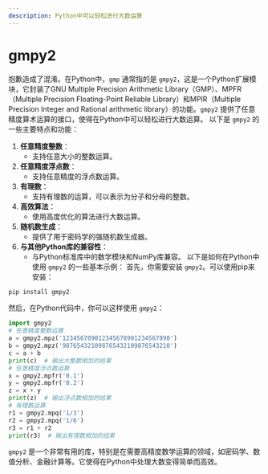 ```yaml
---
description: Python中可以轻松进行大数运算
---
```


# gmpy2

抱歉造成了混淆。在Python中，`gmp` 通常指的是 `gmpy2`，这是一个Python扩展模块，它封装了GNU Multiple Precision Arithmetic Library（GMP）、MPFR（Multiple Precision Floating-Point Reliable Library）和MPIR（Multiple Precision Integer and Rational arithmetic library）的功能。`gmpy2` 提供了任意精度算术运算的接口，使得在Python中可以轻松进行大数运算。 以下是 `gmpy2` 的一些主要特点和功能：

1. **任意精度整数**：
   * 支持任意大小的整数运算。
2. **任意精度浮点数**：
   * 支持任意精度的浮点数运算。
3. **有理数**：
   * 支持有理数的运算，可以表示为分子和分母的整数。
4. **高效算法**：
   * 使用高度优化的算法进行大数运算。
5. **随机数生成**：
   * 提供了用于密码学的强随机数生成器。
6. **与其他Python库的兼容性**：
   * 与Python标准库中的数学模块和NumPy库兼容。 以下是如何在Python中使用 `gmpy2` 的一些基本示例： 首先，你需要安装 `gmpy2`。可以使用pip来安装：

```bash
pip install gmpy2
```

然后，在Python代码中，你可以这样使用 `gmpy2`：

```python
import gmpy2
# 任意精度整数运算
a = gmpy2.mpz('123456789012345678901234567890')
b = gmpy2.mpz('987654321098765432109876543210')
c = a + b
print(c)  # 输出大整数相加的结果
# 任意精度浮点数运算
x = gmpy2.mpfr('0.1')
y = gmpy2.mpfr('0.2')
z = x + y
print(z)  # 输出浮点数相加的结果
# 有理数运算
r1 = gmpy2.mpq('1/3')
r2 = gmpy2.mpq('1/6')
r3 = r1 + r2
print(r3)  # 输出有理数相加的结果
```

`gmpy2` 是一个非常有用的库，特别是在需要高精度数学运算的领域，如密码学、数值分析、金融计算等。它使得在Python中处理大数变得简单而高效。
